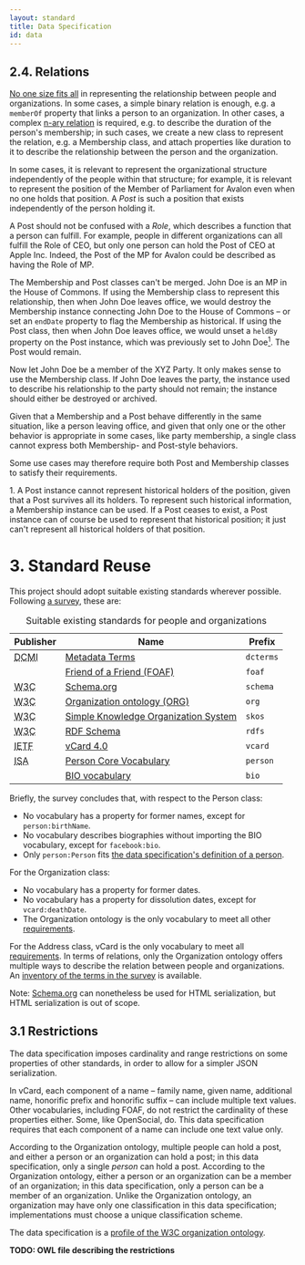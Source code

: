 ```yaml
---
layout: standard
title: Data Specification
id: data
---
```


<h2 id="relations">2.4. Relations</h2>

[No one size fits all](http://www.w3.org/TR/vocab-org/#reporting_structure) in representing the relationship between people and organizations. In some cases, a simple binary relation is enough, e.g. a `memberOf` property that links a person to an organization. In other cases, a complex [n-ary relation](http://www.w3.org/TR/swbp-n-aryRelations/) is required, e.g. to describe the duration of the person's membership; in such cases, we create a new class to represent the relation, e.g. a Membership class, and attach properties like duration to it to describe the relationship between the person and the organization.

In some cases, it is relevant to represent the organizational structure independently of the people within that structure; for example, it is relevant to represent the position of the Member of Parliament for Avalon even when no one holds that position. A *Post* is such a position that exists independently of the person holding it.

A Post should not be confused with a *Role*, which describes a function that a person can fulfill. For example, people in different organizations can all fulfill the Role of CEO, but only one person can hold the Post of CEO at Apple Inc. Indeed, the Post of the MP for Avalon could be described as having the Role of MP.

The Membership and Post classes can't be merged. John Doe is an MP in the House of Commons. If using the Membership class to represent this relationship, then when John Doe leaves office, we would destroy the Membership instance connecting John Doe to the House of Commons – or set an `endDate` property to flag the Membership as historical. If using the Post class, then when John Doe leaves office, we would unset a `heldBy` property on the Post instance, which was previously set to John Doe[<sup>1</sup>](#note1). The Post would remain.

Now let John Doe be a member of the XYZ Party. It only makes sense to use the Membership class. If John Doe leaves the party, the instance used to describe his relationship to the party should not remain; the instance should either be destroyed or archived.

Given that a Membership and a Post behave differently in the same situation, like a person leaving office, and given that only one or the other behavior is appropriate in some cases, like party membership, a single class cannot express both Membership- and Post-style behaviors.

Some use cases may therefore require both Post and Membership classes to satisfy their requirements.

<p class="note" id="note1">1. A Post instance cannot represent historical holders of the position, given that a Post survives all its holders. To represent such historical information, a Membership instance can be used. If a Post ceases to exist, a Post instance can of course be used to represent that historical position; it just can't represent all historical holders of that position.</p>

<h1 id="standard-reuse">3. Standard Reuse</h1>

This project should adopt suitable existing standards wherever possible. Following [a survey](data/survey.html), these are:

<table>
  <caption>Suitable existing standards for people and organizations</caption>
  <thead>
    <tr>
      <th>Publisher</th>
      <th>Name</th>
      <th>Prefix</th>
    </tr>
  </thead>
  <tbody>
    <tr>
      <td><abbr title="Dublic Core Metadata Initiative">DCMI</abbr></td>
      <td><a href="http://dublincore.org/documents/dcmi-terms/">Metadata Terms</a></td>
      <td><code>dcterms</code></td>
    </tr>
    <tr>
      <td></td>
      <td><a href="http://vocab.org/bio/0.1/.html">Friend of a Friend (FOAF)</a></td>
      <td><code>foaf</code></td>
    </tr>
    <tr>
      <td><abbr title="World Wide Web Consortium">W3C</abbr></td>
      <td><a href="http://schema.org/">Schema.org</a></td>
      <td><code>schema</code></td>
    </tr>
    <tr>
      <td><abbr title="World Wide Web Consortium">W3C</abbr></td>
      <td><a href="http://www.w3.org/TR/vocab-org/">Organization ontology (ORG)</a></td>
      <td><code>org</code></td>
    </tr>
    <tr>
      <td><abbr title="World Wide Web Consortium">W3C</abbr></td>
      <td><a href="http://www.w3.org/TR/skos-reference/">Simple Knowledge Organization System</a></td>
      <td><code>skos</code></td>
    </tr>
    <tr>
      <td><abbr title="World Wide Web Consortium">W3C</abbr></td>
      <td><a href="http://www.w3.org/TR/rdf-schema/">RDF Schema</a></td>
      <td><code>rdfs</code></td>
    </tr>
    <tr>
      <td><abbr title="Internet Engineering Task Force">IETF</abbr></td>
      <td><a href="http://tools.ietf.org/html/rfc6350">vCard 4.0</a></td>
      <td><code>vcard</code></td>
    </tr>
    <tr>
      <td><abbr title="Interoperability Solutions for European Public Administrations">ISA</abbr></td>
      <td><a href="http://philarcher.org/isa/person-v1.00.html">Person Core Vocabulary</a></td>
      <td><code>person</code></td>
    </tr>
    <tr>
      <td></td>
      <td><a href="http://vocab.org/bio/0.1/.html">BIO vocabulary</a></td>
      <td><code>bio</code></td>
    </tr>
  </tbody>
</table>

Briefly, the survey concludes that, with respect to the Person class:

* No vocabulary has a property for former names, except for `person:birthName`.
* No vocabulary describes biographies without importing the BIO vocabulary, except for `facebook:bio`.
* Only `person:Person` fits [the data specification's definition of a person](#scope).

For the Organization class:

* No vocabulary has a property for former dates.
* No vocabulary has a property for dissolution dates, except for `vcard:deathDate`.
* The Organization ontology is the only vocabulary to meet all other [requirements](#use-cases-and-requirements).

For the Address class, vCard is the only vocabulary to meet all [requirements](#use-cases-and-requirements). In terms of relations, only the Organization ontology offers multiple ways to describe the relation between people and organizations. An [inventory of the terms in the survey](data/terms.html) is available.

<p class="note">Note: <a href="http://schema.org/">Schema.org</a> can nonetheless be used for HTML serialization, but HTML serialization is out of scope.</p>

<h2 id="restrictions">3.1 Restrictions</h2>

The data specification imposes cardinality and range restrictions on some properties of other standards, in order to allow for a simpler JSON serialization.

In vCard, each component of a name – family name, given name, additional name, honorific prefix and honorific suffix – can include multiple text values. Other vocabularies, including FOAF, do not restrict the cardinality of these properties either. Some, like OpenSocial, do. This data specification requires that each component of a name can include one text value only.

According to the Organization ontology, multiple people can hold a post, and either a person or an organization can hold a post; in this data specification, only a single *person* can hold a post. According to the Organization ontology, either a person or an organization can be a member of an organization; in this data specification, only a person can be a member of an organization. Unlike the Organization ontology, an organization may have only one classification in this data specification; implementations must choose a unique classification scheme.

The data specification is a [profile of the W3C organization ontology](http://www.w3.org/TR/vocab-org/#conformance).

**TODO: OWL file describing the restrictions**
